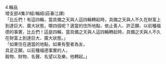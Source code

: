 4.輪品  
增支部4集31經/輪經(莊春江譯)  
「比丘們！有這四輪，當具備之天與人這四輪轉起時，具備之天與人不久在財富上到達巨大、廣大狀態，哪四個呢？適當的住所地點、依止善人、許正願、以前種福德的事實，比丘們！這是四輪，當具備之天與人這四輪轉起時，具備之天與人不久在財富上到達巨大、廣大狀態。」  
「如果住在適當的地點，如果有聖者為友，  
具足正願，以前種福德事實的人，  
穀物、財物、名聲、名望以及樂，他轉起。」  
  
  
